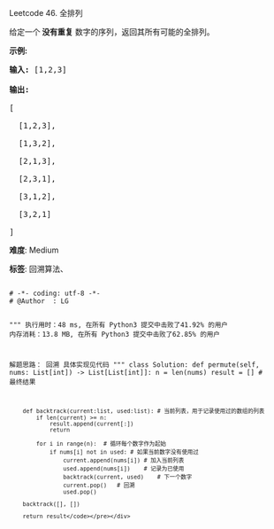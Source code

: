 Leetcode 46. 全排列
<p>给定一个<strong> 没有重复</strong> 数字的序列，返回其所有可能的全排列。</p>


<p><strong>示例:</strong></p>



<pre><strong>输入:</strong> [1,2,3]

<strong>输出:</strong>

[

  [1,2,3],

  [1,3,2],

  [2,1,3],

  [2,3,1],

  [3,1,2],

  [3,2,1]

]</pre>





 **难度**: Medium



 **标签**: 回溯算法、 





<div class="hcb_wrap">
<pre class="prism undefined-numbers lang-python" data-lang="Python"><code>
# -*- coding: utf-8 -*-
# @Author  : LG

"""
执行用时：48 ms, 在所有 Python3 提交中击败了41.92% 的用户
内存消耗：13.8 MB, 在所有 Python3 提交中击败了62.85% 的用户

解题思路：
    回溯
    具体实现见代码
"""
class Solution:
    def permute(self, nums: List[int]) -> List[List[int]]:
        n = len(nums)
        result = []     # 最终结果

        def backtrack(current:list, used:list): # 当前列表，用于记录使用过的数组的列表
            if len(current) >= n:
                result.append(current[:])
                return

            for i in range(n):  # 循环每个数字作为起始
                if nums[i] not in used: # 如果当前数字没有使用过
                    current.append(nums[i]) # 加入当前列表
                    used.append(nums[i])    # 记录为已使用
                    backtrack(current, used)    # 下一个数字
                    current.pop()   # 回溯
                    used.pop()

        backtrack([], [])

        return result</code></pre></div>
